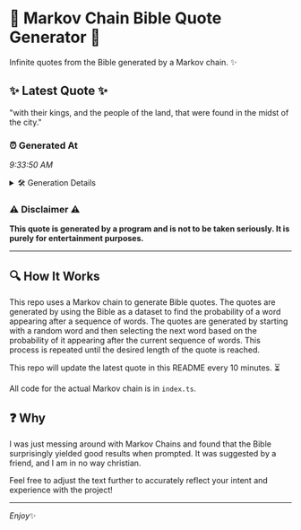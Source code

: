 # 📖 Markov Chain Bible Quote Generator 📖

Infinite quotes from the Bible generated by a Markov chain. ✨

## ✨ Latest Quote ✨
"with their kings, and the people of the land, that were found in the midst of the city."

### ⏰ Generated At
*9:33:50 AM*

<details>
    <summary>🛠️ Generation Details</summary>
    <p>
        <strong>🌱 Seed:</strong> with<br>
        <strong>🔄 Iterations:</strong> 17<br>
        <strong>📜 Context History:</strong><br>[ with ]: their<br>[ with, their ]: kings,<br>[ with, their, kings, ]: and<br>[ with, their, kings,, and ]: the<br>[ with, their, kings,, and, the ]: people<br>[ with, their, kings,, and, the, people ]: of<br>[ their, kings,, and, the, people, of ]: the<br>[ kings,, and, the, people, of, the ]: land,<br>[ and, the, people, of, the, land, ]: that<br>[ the, people, of, the, land,, that ]: were<br>[ people, of, the, land,, that, were ]: found<br>[ of, the, land,, that, were, found ]: in<br>[ the, land,, that, were, found, in ]: the<br>[ land,, that, were, found, in, the ]: midst<br>[ that, were, found, in, the, midst ]: of<br>[ were, found, in, the, midst, of ]: the<br>[ found, in, the, midst, of, the ]: city.<br>
    </p>
</details>

### ⚠️ Disclaimer ⚠️
**This quote is generated by a program and is not to be taken seriously. It is purely for entertainment purposes.**

---

## 🔍 How It Works

This repo uses a Markov chain to generate Bible quotes. The quotes are generated by using the Bible as a dataset to find the probability of a word appearing after a sequence of words. The quotes are generated by starting with a random word and then selecting the next word based on the probability of it appearing after the current sequence of words. This process is repeated until the desired length of the quote is reached.

This repo will update the latest quote in this README every 10 minutes. ⏳

All code for the actual Markov chain is in `index.ts`.

## ❓ Why

I was just messing around with Markov Chains and found that the Bible surprisingly yielded good results when prompted. 
It was suggested by a friend, and I am in no way christian.

Feel free to adjust the text further to accurately reflect your intent and experience with the project!

---

*Enjoy*✨
